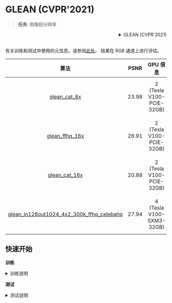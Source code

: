 # GLEAN (CVPR'2021)

> **任务**: 图像超分辨率

<!-- [ALGORITHM] -->

<details>
<summary align="right">GLEAN (CVPR'2021)</summary>

```bibtex
@InProceedings{chan2021glean,
  author = {Chan, Kelvin CK and Wang, Xintao and Xu, Xiangyu and Gu, Jinwei and Loy, Chen Change},
  title = {GLEAN: Generative Latent Bank for Large-Factor Image Super-Resolution},
  booktitle = {Proceedings of the IEEE conference on computer vision and pattern recognition},
  year = {2021}
}
```

</details>

<br/>

有关训练和测试中使用的元信息，请参阅[此处](https://github.com/ckkelvinchan/GLEAN)。 结果在 RGB 通道上进行评估。

|                                         算法                                          | PSNR  |         GPU 信息         |                                          下载                                          |
| :-----------------------------------------------------------------------------------: | :---: | :----------------------: | :------------------------------------------------------------------------------------: |
|                  [glean_cat_8x](/configs/glean/glean_x8_2xb8_cat.py)                  | 23.98 | 2 (Tesla V100-PCIE-32GB) | [模型](https://download.openmmlab.com/mmediting/restorers/glean/glean_cat_8x_20210614-d3ac8683.pth) \| [日志](https://download.openmmlab.com/mmediting/restorers/glean/glean_cat_8x_20210614_145540.log.json) |
|                [glean_ffhq_16x](/configs/glean/glean_x16_2xb8_ffhq.py)                | 26.91 | 2 (Tesla V100-PCIE-32GB) | [模型](https://download.openmmlab.com/mmediting/restorers/glean/glean_ffhq_16x_20210527-61a3afad.pth) \| [日志](https://download.openmmlab.com/mmediting/restorers/glean/glean_ffhq_16x_20210527_194536.log.json) |
|                 [glean_cat_16x](/configs/glean/glean_x16_2xb8_cat.py)                 | 20.88 | 2 (Tesla V100-PCIE-32GB) | [模型](https://download.openmmlab.com/mmediting/restorers/glean/glean_cat_16x_20210527-68912543.pth) \| [日志](https://download.openmmlab.com/mmediting/restorers/glean/glean_cat_16x_20210527_103708.log.json) |
| [glean_in128out1024_4x2_300k_ffhq_celebahq](/configs/glean/glean_in128out1024_4xb2-300k_ffhq-celeba-hq.py) | 27.94 | 4 (Tesla V100-SXM3-32GB) | [模型](https://download.openmmlab.com/mmediting/restorers/glean/glean_in128out1024_4x2_300k_ffhq_celebahq_20210812-acbcb04f.pth) \| [日志](https://download.openmmlab.com/mmediting/restorers/glean/glean_in128out1024_4x2_300k_ffhq_celebahq_20210812_100549.log.json) |

## 快速开始

**训练**

<details>
<summary>训练说明</summary>

您可以使用以下命令来训练模型。

```shell
# CPU上训练
CUDA_VISIBLE_DEVICES=-1 python tools/train.py configs/glean/glean_x8_2xb8_cat.py

# 单个GPU上训练
python tools/train.py configs/glean/glean_x8_2xb8_cat.py

# 多个GPU上训练
./tools/dist_train.sh configs/glean/glean_x8_2xb8_cat.py 8
```

更多细节可以参考 [train_test.md](/docs/zh_cn/user_guides/train_test.md) 中的 **Train a model** 部分。

</details>

**测试**

<details>
<summary>测试说明</summary>

您可以使用以下命令来测试模型。

```shell
# CPU上测试
CUDA_VISIBLE_DEVICES=-1 python tools/test.py configs/glean/glean_x8_2xb8_cat.py https://download.openmmlab.com/mmediting/restorers/glean/glean_cat_8x_20210614-d3ac8683.pth

# 单个GPU上测试
python tools/test.py configs/glean/glean_x8_2xb8_cat.py https://download.openmmlab.com/mmediting/restorers/glean/glean_cat_8x_20210614-d3ac8683.pth

# 多个GPU上测试
./tools/dist_test.sh configs/glean/glean_x8_2xb8_cat.py https://download.openmmlab.com/mmediting/restorers/glean/glean_cat_8x_20210614-d3ac8683.pth 8
```

更多细节可以参考 [train_test.md](/docs/zh_cn/user_guides/train_test.md) 中的 **Test a pre-trained model** 部分。

</details>

